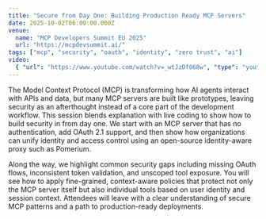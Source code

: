```yaml
---
title: "Secure from Day One: Building Production Ready MCP Servers"
date: 2025-10-02T06:00:00.000Z
venue:
  name: "MCP Developers Summit EU 2025"
  url: "https://mcpdevsummit.ai/"
tags: ["mcp", "security", "oauth", "identity", "zero trust", "ai"]
video:
  { "url": "https://www.youtube.com/watch?v=_wtJzDf068w", "type": "youtube" }
---
```


The Model Context Protocol (MCP) is transforming how AI agents interact with APIs and data, but many MCP servers are built like prototypes, leaving security as an afterthought instead of a core part of the development workflow. This session blends explanation with live coding to show how to build security in from day one. We start with an MCP server that has no authentication, add OAuth 2.1 support, and then show how organizations can unify identity and access control using an open-source identity-aware proxy such as Pomerium.

Along the way, we highlight common security gaps including missing OAuth flows, inconsistent token validation, and unscoped tool exposure. You will see how to apply fine-grained, context-aware policies that protect not only the MCP server itself but also individual tools based on user identity and session context. Attendees will leave with a clear understanding of secure MCP patterns and a path to production-ready deployments.
